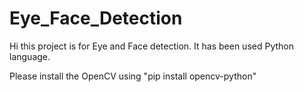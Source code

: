 # Eye_Face_Detection
Hi this project is for Eye and Face detection. It has been used Python language.


Please install the OpenCV using "pip install opencv-python"
